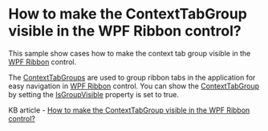 # How to make the ContextTabGroup visible in the WPF Ribbon control?

This sample show cases how to make the context tab group visible in the [WPF Ribbon](https://www.syncfusion.com/wpf-controls/ribbon) control.

The [ContextTabGroups](https://help.syncfusion.com/cr/wpf/Syncfusion.Windows.Tools.Controls.ContextTabGroup.html) are used to group ribbon tabs in the application for easy navigation in [WPF Ribbon](https://www.syncfusion.com/wpf-controls/ribbon) control. You can show the [ContextTabGroup](https://help.syncfusion.com/cr/wpf/Syncfusion.Windows.Tools.Controls.ContextTabGroup.html) by setting the [IsGroupVisible](https://help.syncfusion.com/cr/wpf/Syncfusion.Windows.Tools.Controls.ContextTabGroup.html#Syncfusion_Windows_Tools_Controls_ContextTabGroup_IsGroupVisible) property is set to true.

KB article - [How to make the ContextTabGroup visible in the WPF Ribbon control?](https://www.syncfusion.com/kb/5049/how-to-make-the-contexttabgroup-visible-in-the-wpf-ribbon-control)
